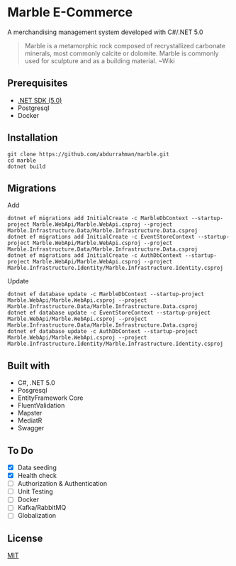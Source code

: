 # Marble E-Commerce 
A merchandising management system developed with C#/.NET 5.0

> Marble is a metamorphic rock composed of recrystallized carbonate minerals, most commonly calcite or dolomite. Marble is commonly used for sculpture and as a building material. ~Wiki

## Prerequisites

* [.NET SDK (5.0)](https://dotnet.microsoft.com/download/dotnet-core/3.1)
* Postgresql
* Docker

## Installation

```shell
git clone https://github.com/abdurrahman/marble.git
cd marble
dotnet build
```

## Migrations

Add
```shell
dotnet ef migrations add InitialCreate -c MarbleDbContext --startup-project Marble.WebApi/Marble.WebApi.csproj --project Marble.Infrastructure.Data/Marble.Infrastructure.Data.csproj 
dotnet ef migrations add InitialCreate -c EventStoreContext --startup-project Marble.WebApi/Marble.WebApi.csproj --project Marble.Infrastructure.Data/Marble.Infrastructure.Data.csproj
dotnet ef migrations add InitialCreate -c AuthDbContext --startup-project Marble.WebApi/Marble.WebApi.csproj --project Marble.Infrastructure.Identity/Marble.Infrastructure.Identity.csproj  
```

Update

```shell
dotnet ef database update -c MarbleDbContext --startup-project Marble.WebApi/Marble.WebApi.csproj --project Marble.Infrastructure.Data/Marble.Infrastructure.Data.csproj 
dotnet ef database update -c EventStoreContext --startup-project Marble.WebApi/Marble.WebApi.csproj --project Marble.Infrastructure.Data/Marble.Infrastructure.Data.csproj
dotnet ef database update -c AuthDbContext --startup-project Marble.WebApi/Marble.WebApi.csproj --project Marble.Infrastructure.Identity/Marble.Infrastructure.Identity.csproj
```

## Built with

* C#, .NET 5.0
* Posgresql
* EntityFramework Core
* FluentValidation
* Mapster
* MediatR
* Swagger

## To Do

- [x] Data seeding
- [x] Health check
- [ ] Authorization & Authentication
- [ ] Unit Testing
- [ ] Docker
- [ ] Kafka/RabbitMQ
- [ ] Globalization

## License
[MIT](LICENSE.md)